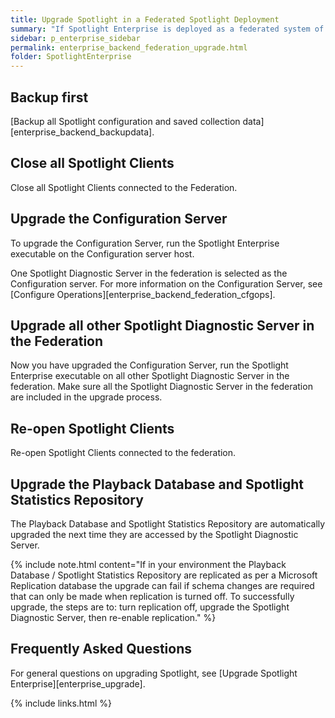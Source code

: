 ```yaml
---
title: Upgrade Spotlight in a Federated Spotlight Deployment
summary: "If Spotlight Enterprise is deployed as a federated system of multiple Spotlight Diagnostic Server then follow these upgrade steps for best practice and make sure all the Spotlight Diagnostic Server in the federation are included in the upgrade process."
sidebar: p_enterprise_sidebar
permalink: enterprise_backend_federation_upgrade.html
folder: SpotlightEnterprise
---
```





## Backup first
[Backup all Spotlight configuration and saved collection data][enterprise_backend_backupdata].

## Close all Spotlight Clients
Close all Spotlight Clients connected to the Federation.

## Upgrade the Configuration Server
To upgrade the Configuration Server, run the Spotlight Enterprise executable on the Configuration server host.

One Spotlight Diagnostic Server in the federation is selected as the Configuration server. For more information on the Configuration Server, see [Configure Operations][enterprise_backend_federation_cfgops].

## Upgrade all other Spotlight Diagnostic Server in the Federation
Now you have upgraded the Configuration Server, run the Spotlight Enterprise executable on all other Spotlight Diagnostic Server in the federation. Make sure all the Spotlight Diagnostic Server in the federation are included in the upgrade process.

## Re-open Spotlight Clients
Re-open Spotlight Clients connected to the federation.

## Upgrade the Playback Database and Spotlight Statistics Repository
The Playback Database and Spotlight Statistics Repository are automatically upgraded the next time they are accessed by the Spotlight Diagnostic Server.

{% include note.html content="If in your environment the Playback Database / Spotlight Statistics Repository are replicated as per a Microsoft Replication database the upgrade can fail if schema changes are required that can only be made when replication is turned off. To successfully upgrade, the steps are to: turn replication off, upgrade the Spotlight Diagnostic Server, then re-enable replication." %}

## Frequently Asked Questions
For general questions on upgrading Spotlight, see [Upgrade Spotlight Enterprise][enterprise_upgrade].

{% include links.html %}

